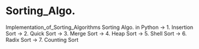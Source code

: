 # Sorting_Algo.
Implementation_of_Sorting_Algorithms
Sorting Algo. in Python 
-> 1. Insertion Sort 
-> 2. Quick Sort 
-> 3. Merge Sort 
-> 4. Heap Sort 
-> 5. Shell Sort
-> 6. Radix Sort 
-> 7. Counting Sort
